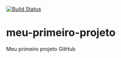 [![Build Status](https://travis-ci.org/guidoaspaixao/meu-primeiro-projeto.svg?branch=master)](https://travis-ci.org/guidoaspaixao/meu-primeiro-projeto)
# meu-primeiro-projeto
Meu primeiro projeto GitHub
